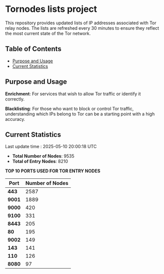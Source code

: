 # Tornodes lists project

This repository provides updated lists of IP addresses associated with Tor relay nodes. The lists are refreshed every 30 minutes to ensure they reflect the most current state of the Tor network.

## Table of Contents

- [Purpose and Usage](#purpose-and-usage)
- [Current Statistics](#current-statistics)


## Purpose and Usage

**Enrichment**: For services that wish to allow Tor traffic or identify it correctly.

**Blacklisting**: For those who want to block or control Tor traffic, understanding which IPs belong to Tor can be a starting point with a high accuracy.

## Current Statistics

Last update time : 2025-05-10 20:00:18 UTC

- **Total Number of Nodes**: 9535
- **Total of Entry Nodes**: 8210

**TOP 10 PORTS USED FOR TOR ENTRY NODES**

| **Port** | **Number of Nodes** |
|------|-----------------|
| **443**   | 2587  |
| **9001**   | 1889  |
| **9000**   | 420  |
| **9100**   | 331  |
| **8443**   | 205  |
| **80**   | 195  |
| **9002**   | 149  |
| **143**   | 141  |
| **110**   | 126  |
| **8080**   | 97  |

